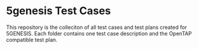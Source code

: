 # 5genesis Test Cases

This repository is the colleciton of all test cases and test plans created for 5GENESIS. Each folder contains one test case description and the OpenTAP compatible test plan. 
